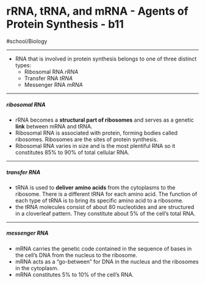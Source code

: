 # rRNA, tRNA, and mRNA - Agents of Protein Synthesis - b11
#school/Biology
- - - -
* RNA that is involved in protein synthesis belongs to one of three distinct types:
	* Ribosomal RNA _rRNA_
	* Transfer RNA _tRNA_
	* Messenger RNA _mRNA_

- - - -
##### ribosomal RNA
* rRNA becomes a **structural part of ribosomes** and serves as a genetic **link** between mRNA and tRNA.
* Ribosomal RNA is associated with protein, forming bodies called ribosomes. Ribosomes are the sites of protein synthesis.
* Ribosomal RNA varies in size and is the most plentiful RNA so it constitutes 85% to 90% of total cellular RNA.

- - - -
##### transfer RNA
* tRNA is used to **deliver amino acids** from the cytoplasms to the ribosome. There is a different tRNA for each amino acid. The function of each type of tRNA is to bring its specific amino acid to a ribosome.
* the tRNA molecules consist of about 80 nucleotides and are structured in a cloverleaf pattern. They constitute about 5% of the cell’s total RNA.

- - - -
##### messenger RNA
* mRNA carries the genetic code contained in the sequence of bases in the cell’s DNA from the nucleus to the ribosome.
* mRNA acts as a “go-between” for DNA in the nucleus and the ribosomes in the cytoplasm.
* mRNA constitutes 5% to 10% of the cell’s RNA.
